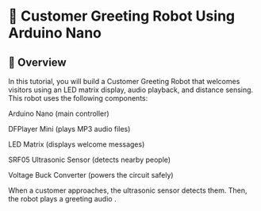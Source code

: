 # 🤖 Customer Greeting Robot Using Arduino Nano
## 📘 Overview
In this tutorial, you will build a Customer Greeting Robot that welcomes visitors using an LED matrix display, audio playback, and distance sensing. This robot uses the following components:

Arduino Nano (main controller)

DFPlayer Mini (plays MP3 audio files)

LED Matrix (displays welcome messages)

SRF05 Ultrasonic Sensor (detects nearby people)

Voltage Buck Converter (powers the circuit safely)

When a customer approaches, the ultrasonic sensor detects them. Then, the robot plays a greeting audio .
